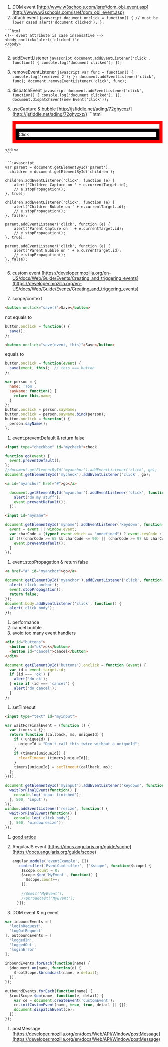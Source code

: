 1. DOM event [http://www.w3schools.com/jsref/dom_obj_event.asp](http://www.w3schools.com/jsref/dom_obj_event.asp)
  1. attach event
    ```javascript
    document.onclick = function() { // must be lower cased
      alert('document clicked');
    };
    ```
    
    ```html
    <!-- event attribute is case insensative -->
    <body onclick="alert('clicked')">
    </body>
    ```
  2. addEventListener
    ```javascript
    document.addEventListener('click', function() {
        console.log('document clicked');
    });
    ```
    
  3. removeEventListener
    ```javascript
    var func = function() {
        console.log('received 2');
    };
    document.addEventListener('click', func);
    document.removeEventListener('click', func);
    ```
    
  4. dispatchEvent
    ```javascript
    document.addEventListener('click', function() {
        console.log('document clicked');
    });
    document.dispatchEvent(new Event('click'));
    ```
    
  5. useCapture & bubble [http://jsfiddle.net/ading/72ghycxz/](http://jsfiddle.net/ading/72ghycxz/)
    ```html
    <div id="parent" style="border: 10px solid red" onclick="alert(1)">
      <div id="children" style="border: 10px solid black">
          Click
      </div>
    </div>
    ```
    
    ```javascript
    var parent = document.getElementById('parent'),
      children = document.getElementById('children');
  
    children.addEventListener('click', function (e) { 
        alert('Children Capture on ' + e.currentTarget.id);
        // e.stopPropagation();
    }, true);
    
    children.addEventListener('click', function (e) { 
        alert('Children Bubble on ' + e.currentTarget.id);
        // e.stopPropagation();
    }, false);
    
    parent.addEventListener('click', function (e) { 
        alert('Parent Capture on ' + e.currentTarget.id);
        // e.stopPropagation();
    }, true);
    
    parent.addEventListener('click', function (e) { 
        alert('Parent Bubble on ' + e.currentTarget.id);
        // e.stopPropagation();
    }, false);
    ```

  6. custom event [https://developer.mozilla.org/en-US/docs/Web/Guide/Events/Creating_and_triggering_events](https://developer.mozilla.org/en-US/docs/Web/Guide/Events/Creating_and_triggering_events)

1. scope/context
  ```html
  <button onclick="save()">Save</button>
  ```
  not equals to
  ```javascript
  button.onclick = function() {
    save();
  };
  ```
  
  ```html
  <button onclick="save(event, this)">Save</button>
  ```
  equals to
  ```javascript
  button.onclick = function(event) {
    save(event, this);  // this === button
  };
  ```
  
  ```javascript
  var person = {
    name: 'Tom',
    sayName: function() {
      return this.name;
    }
  };
  button.onclick = person.sayName;
  button.onclick = person.sayName.bind(person);
  button.onclick = function() {
    person.sayName();
  };
  ```

1. event.preventDefault & return false
  ```html
  <input type="checkbox" id="mycheck">check
  ```
  ```javascript
  function go(event) {
    event.preventDefault();
  };
  //document.getElementById('myanchor').addEventListener('click', go);
  document.getElementById('mycheck').addEventListener('click', go);
  ```
  
  ```html
  <a id="myanchor" href="#">go</a>
  ```
  ```javascript
    document.getElementById('myanchor').addEventListener('click', function(event) {
      alert('do my stuff');
      event.preventDefault();
    });
  ```
  ```html
  <input id="myname">
  ```
  ```javascript
  document.getElementById('myname').addEventListener('keydown', function(event) {
    event = event || window.event;
    var charCode = (typeof event.which == "undefined") ? event.keyCode : event.which;
    if (!((charCode >= 65 && charCode <= 90) || (charCode >= 97 && charCode <= 122))) {
      event.preventDefault();
    }
  });
  ```

1. event.stopPropagation & return false
  ```html
  <a href="#" id="myanchor">go</a>
  ```
  ```javascript
  document.getElementById('myanchor').addEventListener('click', function(event) {
    alert('click anchor');
    event.stopPropagation();
    return false;
  });
  document.body.addEventListener('click', function() {
    alert('click body');
  });
  ```
  
1. performance
  1. cancel bubble
  1. avoid too many event handlers
  ```html
  <div id="buttons">
    <button id="ok">ok</button>
    <button id="cancel">cancel</button>
  </div>
  ```
  ```javascript
  document.getElementById('buttons').onclick = function (event) {
    var id = event.target.id;
    if (id === 'ok') {
      alert('do ok');
    } else if (id === 'cancel') {
      alert('do cancel');
    }
  };
  ```
  
  1. setTimeout
  ```html
  <input type="text" id="myinput">
  ```
  ```javascript
  var waitForFinalEvent = (function () {
    var timers = {};
    return function (callback, ms, uniqueId) {
      if (!uniqueId) {
        uniqueId = "Don't call this twice without a uniqueId";
      }
      if (timers[uniqueId]) {
        clearTimeout (timers[uniqueId]);
      }
      timers[uniqueId] = setTimeout(callback, ms);
    };
  })();
  
  document.getElementById('myinput').addEventListener('keydown', function(event) {
    waitForFinalEvent(function() {
      console.log('input finished');
    }, 500, 'input');
  });
  window.addEventListener('resize', function() {
    waitForFinalEvent(function() {
      console.log('click body');
    }, 500, 'windowresize');
  });
  ```

1. [good artice](https://www.smashingmagazine.com/2013/11/an-introduction-to-dom-events/)

1. AngularJS event [https://docs.angularjs.org/guide/scope](https://docs.angularjs.org/guide/scope)

    ```javascript
    angular.module('eventExample', [])
      .controller('EventController', ['$scope', function($scope) {
        $scope.count = 0;
        $scope.$on('MyEvent', function() {
          $scope.count++;
        });
          
        //$emit('MyEvent');
        //$broadcast('MyEvent');
      }]);
    ```

1. DOM event & ng event
  ```javascript
  var inboundEvents = [
    'logInRequest',
    'logOutRequest'
  ], outboundEvents = [
    'loggedIn',
    'loggedOut',
    'loginError'
  ];
    
  inboundEvents.forEach(function(name) {
    $document.on(name, function(e) {
      $rootScope.$broadcast(name, e.detail);
    });
  });

  outboundEvents.forEach(function(name) {
    $rootScope.$on(name, function(e, detail) {
      var ce = document.createEvent('CustomEvent');
      ce.initCustomEvent(name, true, true, detail || {});
      document.dispatchEvent(ce);
    });
  });
  ```

1. postMessage [https://developer.mozilla.org/en/docs/Web/API/Window/postMessage](https://developer.mozilla.org/en/docs/Web/API/Window/postMessage)
